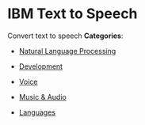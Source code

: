 # IBM Text to Speech


Convert text to speech
**Categories**:

- [Natural Language Processing](https://github/awesome-apis/awesome-apis#natural-language-processing)

- [Development](https://github/awesome-apis/awesome-apis#development)

- [Voice](https://github/awesome-apis/awesome-apis#voice)

- [Music & Audio](https://github/awesome-apis/awesome-apis#music-and-audio)

- [Languages](https://github/awesome-apis/awesome-apis#languages)



